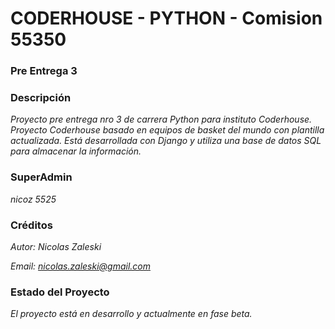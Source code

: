 # **CODERHOUSE - PYTHON - Comision 55350**
### Pre Entrega 3

### Descripción
*Proyecto pre entrega nro 3 de carrera Python para instituto Coderhouse.*
*Proyecto Coderhouse basado en equipos de basket del mundo con plantilla actualizada. Está desarrollada con Django y utiliza una base de datos SQL para almacenar la información.*
### SuperAdmin 
*nicoz*
*5525*


### Créditos
*Autor: Nicolas Zaleski*

*Email: nicolas.zaleski@gmail.com*

### Estado del Proyecto
*El proyecto está en desarrollo y actualmente en fase beta.*